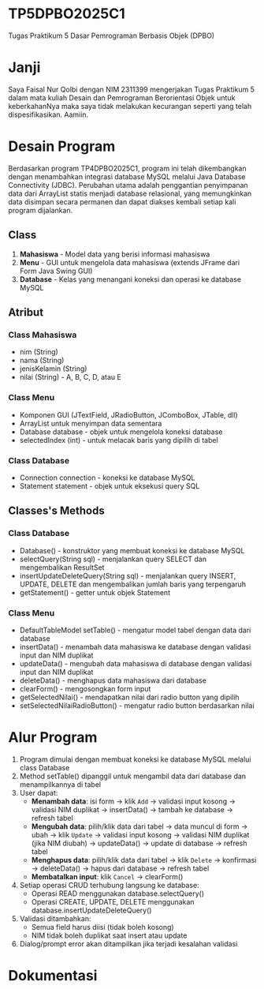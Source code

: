 # TP5DPBO2025C1
Tugas Praktikum 5 Dasar Pemrograman Berbasis Objek (DPBO)

# Janji
Saya Faisal Nur Qolbi dengan NIM 2311399 mengerjakan Tugas Praktikum 5 dalam mata kuliah Desain dan Pemrograman Berorientasi Objek untuk keberkahanNya maka saya tidak melakukan kecurangan seperti yang telah dispesifikasikan. Aamiin.

# Desain Program
Berdasarkan program TP4DPBO2025C1, program ini telah dikembangkan dengan menambahkan integrasi database MySQL melalui Java Database Connectivity (JDBC). Perubahan utama adalah penggantian penyimpanan data dari ArrayList statis menjadi database relasional, yang memungkinkan data disimpan secara permanen dan dapat diakses kembali setiap kali program dijalankan.

## Class
1. **Mahasiswa** - Model data yang berisi informasi mahasiswa
2. **Menu** - GUI untuk mengelola data mahasiswa (extends JFrame dari Form Java Swing GUI)
3. **Database** - Kelas yang menangani koneksi dan operasi ke database MySQL

## Atribut
### Class Mahasiswa
- nim (String)
- nama (String)
- jenisKelamin (String)
- nilai (String) - A, B, C, D, atau E

### Class Menu
- Komponen GUI (JTextField, JRadioButton, JComboBox, JTable, dll)
- ArrayList<Mahasiswa> untuk menyimpan data sementara
- Database database - objek untuk mengelola koneksi database
- selectedIndex (int) - untuk melacak baris yang dipilih di tabel

### Class Database
- Connection connection - koneksi ke database MySQL
- Statement statement - objek untuk eksekusi query SQL

## Classes's Methods
### Class Database
- Database() - konstruktor yang membuat koneksi ke database MySQL
- selectQuery(String sql) - menjalankan query SELECT dan mengembalikan ResultSet
- insertUpdateDeleteQuery(String sql) - menjalankan query INSERT, UPDATE, DELETE dan mengembalikan jumlah baris yang terpengaruh
- getStatement() - getter untuk objek Statement

### Class Menu
- DefaultTableModel setTable() - mengatur model tabel dengan data dari database
- insertData() - menambah data mahasiswa ke database dengan validasi input dan NIM duplikat
- updateData() - mengubah data mahasiswa di database dengan validasi input dan NIM duplikat
- deleteData() - menghapus data mahasiswa dari database
- clearForm() - mengosongkan form input
- getSelectedNilai() - mendapatkan nilai dari radio button yang dipilih
- setSelectedNilaiRadioButton() - mengatur radio button berdasarkan nilai

# Alur Program
1. Program dimulai dengan membuat koneksi ke database MySQL melalui class Database
2. Method setTable() dipanggil untuk mengambil data dari database dan menampilkannya di tabel
3. User dapat:
   - **Menambah data**: isi form → klik `Add` → validasi input kosong → validasi NIM duplikat → insertData() → tambah ke database → refresh tabel
   - **Mengubah data**: pilih/klik data dari tabel → data muncul di form → ubah → klik `Update` → validasi input kosong → validasi NIM duplikat (jika NIM diubah) → updateData() → update di database → refresh tabel
   - **Menghapus data**: pilih/klik data dari tabel → klik `Delete` → konfirmasi → deleteData() → hapus dari database → refresh tabel
   - **Membatalkan input**: klik `Cancel` → clearForm()
4. Setiap operasi CRUD terhubung langsung ke database:
   - Operasi READ menggunakan database.selectQuery()
   - Operasi CREATE, UPDATE, DELETE menggunakan database.insertUpdateDeleteQuery()
5. Validasi ditambahkan:
   - Semua field harus diisi (tidak boleh kosong)
   - NIM tidak boleh duplikat saat insert atau update
6. Dialog/prompt error akan ditampilkan jika terjadi kesalahan validasi

# Dokumentasi
<Soon>
